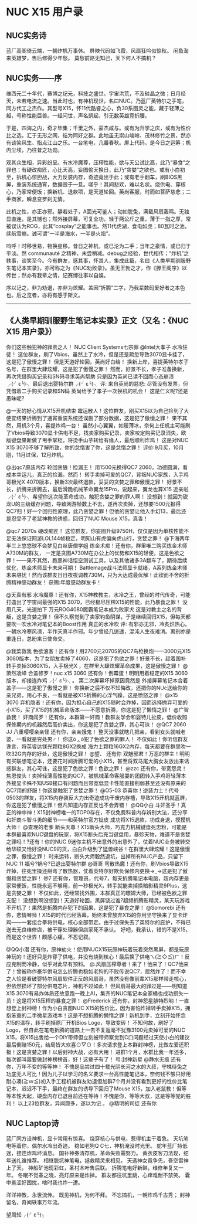 # NUC X15 用户录

## NUC实务诗

蓝厂高阁倚云端，一朝炸机万事休。 
屏映代码如飞霞，风扇狂吟似惊秋。 
闲鱼淘来英雄梦，售后修得少年愁。 
莫愁前路无知己，天下何人不搞机？

## NUC实务——序

维西元二十年代，赛博之纪元，科技之盛世。宇宙洪荒，不及硅晶之微；日月经天，未若电流之速。当此时也，有神机现世，名曰NUC。乃蓝厂英特尔之手笔，同方代工之杰作。其型号X15，怀11代酷睿之心，负30系图灵之能，藏于轻薄之躯，号称性能巨兽。一经问世，声名鹊起，引无数英雄竞折腰。

于是，四海之内，奇才毕集；千里之外，豪杰咸与。或有为升学之庆，或有为性价比之选，汇于无形之网，结为同好之群。此地虽无崇山峻岭、茂林修竹之景，然亦有谈笑风生、指点江山之乐。一台笔电，几番春秋。屏上代码，是今日之运筹；机内尘埃，乃往昔之功勋。

观其众生相，异彩纷呈。有水冷魔尊，压榨性能，欲与天公试比高，此乃“暴食”之罪也；有硬改痴匠，心比天高，妄图偷天换日，此乃“贪婪”之欲也。或有小白初至，拆机心惊胆战，大力反装内存，奇迹竟出于此；或有老手翻车，刷BIOS黑屏，重装系统通宵，数据毁于一旦。嗟乎！其间悲欢，难以名状。烧供电、穿核心，乃家常便饭；换新机、退款项，是天道轮回。英尚客服，时而如菩萨慈悲；二手商家，瞬息变罗刹无情。

此机之性，亦正亦邪。静若处子，A面光可鉴人；动如脱兔，满载风扇轰鸣。无独显直连，是其憾也；然外接屏幕，可复全功。轻于两公斤之重，薄于一指之厚，常被误认为ROG，此其“cosplay”之能事也。然11代虎湖，食电如虎；80瓦时之池，续航雪崩。诚可谓“一半是海水，一半是火焰”。

呜呼！时移世易，物换星移。昔日之神机，或已沦为二手；当年之豪情，或已归于平淡。然 communauté 之精神，未尝稍减。debug之经验，世代相传；“炸机”之轶事，谈笑至今。今有群友，感其事，怀其人，集成此篇，名曰《人类早期驯服野生笔记本实录》，亦可称之为《NUC劝败录》。虽无王勃之才，作《滕王阁序》以传世；然亦有我辈之情，记赛博往事以自娱。

序以记之，非为劝退，亦非为炫耀。盖因“折腾”二字，乃我辈数码爱好者之本色也。后之览者，亦将有感于斯文。

---

## 《人类早期驯服野生笔记本实录》正文（又名：《NUC X15 用户录》）

你们这些触犯神的罪责之人！ 
NUC Client Systems七宗罪
  @Intel大孝子 水冷狂徒！ 这位群友，刷了Vbios，虽然上了水冷，但是还是疏忽导致3070显卡挂了，这是犯了傲慢之罪！ 但是天道好轮回，英尚好白给！ 换新上岸，喜提英特尔孝子名号，在群里大肆炫耀，这是犯了傲慢之罪！ 
   然而，好景不长，孝子准备换新，再次凭借购买记录和SN码寻求英尚帮助 只是因为英尚已读不回而心态崩溃╭(╯ε╰)╮ 最后退出婴特尔群╭(╯ε╰)╮
 评: 来自英尚的慈悲: 尽管没有发票，但凭借着二手购买记录和SN码 英尚给予了孝子一次换机的机会！ 这是仁义呢?还是愚昧呢? 

  @一天的好心情从X15开机结束 霉运散人！这位群友，刚买X15以为自己捡到了大便宜结果折腾到了通宵重装系统还误删了部分数据，这是犯了傲慢之罪！ 果不其然，用机3个月，喜提炸鸡一台！ 虽然小心翼翼，如履薄冰，奈何上任机主可能刷了Vbios导致3070显卡供电不足，找卖家购买记录，卖家咬定购买记录消失，欧版键盘果断做了甩手掌柜，将烫手山芋转给有缘人，最后顺利炸鸡！  这是对NUC X15 3070不够了解所致，你的怠惰害了你，这是怠惰之罪！
  评价:9月买，10月刚，11月过保，12月炸机。
    
  @出qc7原装内存 轮回贪狼！捡漏王！ 用1500元换得QC7 2060，功德圆满，看成本幸运儿，真正的捡漏。然而！ 转手卖掉可爱的QC7，背叛NUC家族，入手鸡哥极光X 4070版本，换新3次最终退款，妥妥的贪婪之罪和傲慢之罪！ 好景不长，折腾来折腾去，最后滑跪机械革命翼龙15Pro，说起来，翼龙也算X15 近亲啦╭(╯ε╰)╮ 希望你这次能革命成功，触犯贪婪之罪的罪人啊！
  没想到！就因为锐龙U的三级缓存问题，导致网游帧数上不去，遂再次卖掉，还想要1500元报得QC7归！好一个回归性原理，此乃贪婪之罪！但他的贪婪让他入手幻13，最后还是忍受不了老鼠神教的诱惑，回归了NUC Mouse X15，真香！

  @qc7 2070s  硬改痴匠！ 这位群友，你妄图升级9750H，仅仅是因为单核性能不足无法保证网游LOL144帧稳定，明知山有虎偏向虎山行，贪婪之罪！ 
   @下海两年半三上悠悠球不会梦见白丝唐僧学姐 炼金术痴！还有你，群里唯二购买炼金术师A730M的群友， 一定是贪图A730M在办公上的优势和X15的轻便，这是色欲之罪！——果不其然，跑黑神话悟空测试工具，以及其他诸多3A翻车了，期待后续优化，炼金术师显卡未来可期！ 
   Battlemage战斗法师显卡就绪，A系列炼金术师未来堪忧！然而该群友日日夜夜调教730M，只为大达成最优解！此锲而不舍的折腾精神感动群友！
  获赐:年度感动群友卡！ 
   
   @天真有邪 水冷魔尊！还有你，X15神教教主，水冷之王，曾经的时代传奇，可能打造出了宇宙间最强的X15 3070，已经极尽压榨X15的性能，此乃暴食之罪！ 没用几天，光速拍下 万元ROG4080魔霸笔记本成为败家犬 这是对教主之名的背叛，这是贪婪之罪！ 但不久察觉到了卖家钓鱼阴谋，于是继续回归X15，但每天都要吹一吹水冷对笔记本的Boost作用 真正的水冷吹 
  评:  有邪亦无邪，冷炙炽热心。
   一朝水冷寒风凛，半作天真半作邪。年少曾经几逍遥，混沌人生夜难消。离别亦是重逢日，总盼来日使命交。

   @我菜救我 色欲浪客！还有你！用2700元2070S的QC7鸟枪换炮——3000元X15 3060版本，为了女朋友卖掉了4060，这是犯了色欲之罪！好景不长，趁着国补转手卖掉3060X15，入手极光X ，在群里大肆炫耀革命成果，这是傲慢之罪！
   @萧然凌峰 合盖修罗！nuc x15 3060 还有你！倒霉蛋！明明用着稳定的X15 3060版本，却接连炸鸡╭(╯ε╰)╮。 第二次屏幕坏掉原因竟然是 外接屏幕笔记本合着盖子——这是犯了傲慢之罪！ 你换新之后不仅不知悔改，还把你的NUc送给你的亲兄弟，用心不良，一看就是被X15折腾的心浮气躁，这是愤怒之罪！ 
@x15 3070  弃机隐者！还有你，因为担心自己的X15随时会炸掉，因而选择抛弃可爱的小X15，买了X15的机械革命版本——不愿意折腾，你这是犯了懒惰之罪！
  @广智救我！ 奸商阎罗！还有你，本群第一奸商！教群友学会和婴特儿扯皮，低价收购保修期内的机器然后高价卖出，你这是犯了贪婪之罪，其心可诛！
  @QC7 2060 JJ 八重嘤嘤亲亲怪 还有你，亲亲饿鬼！ 整天没事就瞎几把亲，看到女头就喊老婆，一看就是穷处男♂！ 你这òᆺó犯了色欲之罪的罪人！ 
  不仅如此！你听信群友谗言，将英睿达镁光颗粒8GX2换成 海力士颗粒16GX2内存，每天都要在群里吹一吹32G内存的好处，这是傲慢之罪！
   @望、 还有你 双魅邪君！万恶的群主！明明有买联想笔记本，还要花时间折腾可爱的小X15，甚至将双马尾大胸女友放出来诱惑群友，其心可诛，这是犯了色欲之罪！色欲之罪！ 
   @zzc 还有你，带宽怨灵！焦恩俊头！卖掉轻薄高性能的QC7，被机械革命客服耍的团团转入手鸡哥轻薄本外接显卡殊不知USB接口有问题而且带宽低显卡性能直接削弱甚至还没有原来的QC7用的舒服！你这是触犯了贪婪之罪！
  @O5-03 恭喜你！逆装力士！代号0503的群友，将X15内存装反大力出奇迹成功干废内存槽，导致X15开机就蓝屏，你这是犯了傲慢之罪！但凡知道内存正反也不会弄错！
  @QQ小白 斗奸圣手！真正的神中神！X15封神榜唯一的TOP0存在，不仅免费科普内存辨别大法，还分享和奸商斗智斗勇的细节——和英特尔官方扯皮 成功将X15退款，功成身退，摸摸机大师！ 
  @查理的老爹 断头天尊！X15断头大师，巧克力机械键盘死忠粉，可能是本群最喜欢NUC键盘的玩家，将X15断头后充当键盘用，暴殄天物，难道不是贪婪之罪吗！?还有！你的NUC 9迷你主机不出意外的出意外了，仗着NUC业务被转交给华硕又恰好没NUC9的货，白白升级到了猛兽峡谷！在群里大肆炫耀！这是傲慢之罪，傲慢之罪！
   时来运转，断头大师毅然退坑，出掉所有NUC产品，只留下NUC 11
  福兮?祸兮?已退出婴特尔群 
  @哥哥 弯散热魔！还有你，刷Vbios导致X15炸掉，往死里操还掰弯了散热器，仗着英特尔好欺负保修内更换→_→这是犯了傲慢和贪婪之罪！
  @7 还有你，管理员，代号7，每天折腾笔记本电脑，超内存更是家常便饭，性能永远不够用，前一秒极光X，转手就能卖掉换暗影精灵9Plus，这是贪婪之罪！ 不仅如此，还经常找外围，本群真正的瞟嫦大师，已经被色欲之罪 支配！
   没想到啊没想到！天道好轮回，黑屏饶过谁?超频折腾影精灵，某天玩游戏不开机了！果然是折腾内存犯下的因果，这是犯了暴食之罪！
 @Somorebi 还有你，悲情琴师！X15的时代已经落幕，始终未曾放弃X15的你用坚守换来了显卡炸鸡——一套组合拳将供电，核心全部带走。由于过保失去了英特尔的庇护，不得已送去无良维修店，被干穿处理器但店家死不承认。
好吧，我承认，错的不是X15，而是这个世界！颇感心痛，不忍记叙。

@QQ小潜 还有你，原神劫火！使用NUCX15玩原神玩着玩着突然黑屏，都是玩原神玩的！还好只是炸穿了供电，并没有烧到核心！最后换了供电ㄟ(≧◇≦)ㄏ！反应克制而冷静，似乎对此早有预料。
 @.风扇压榨尊者！来了！他来了！QC7他来了！曾被称作豪华供电怎么折腾也稳如老狗的不败传说QC7，居然炸了！而不幸之人恰是看破婴特尔风扇软件正反的风扇哥，虽然没有像前辈X15那样带走核心，但依然损坏了部分供电芯片，神机不过如此！
  但风扇哥最大的罪过是——明知道X15 3070有易炸体质还故意跑一晚上AI，集齐的NUC笔记本全家桶也成功损失一员！这是将X15压榨的暴食之罪！
   @Frederick 还有你，封神怨星腓特烈哟！一直想登上封神榜！作为小白贪图NUC X15的性价比，因为害怕炸掉转手卖掉X15，拥抱笨重的二手微星游戏本！这是不想折腾的懒惰之罪！新机到手，立刻开始怀念X15的温存，转手刷掉原厂开机Bios Logo，导致变砖！
   不知何故，刷好了Logo，但自此在笔电折腾的道路上一去不复返毫不犹豫3100元卖掉可爱的NUC X15，将X15出售给一个DIY带师但立刻被带师察觉到C口问题经过天使小白的建议最后倒赔150元，结局皆大欢喜⊙▽⊙！多次请求登上本群封神榜，比做左爱还积极！这是贪婪之罪！以后封神大战，必有大用！
进群1个月，水群比我一年还多，每次都叫嚣要做封神榜榜首，好！这辈子有了！
  号:封神新星
@静水无痕 还有你，万年不变的等等神！
不愧是品尝过四十载光阴长河之水的大叔，守株待兔之功底无人可比！因为儿子以学习的名义要求一台高性能笔记本，奈何钱不够只好用耐心凑(≧ｗ≦)初入手工程机被群友劝退但加群7个月并没有看到更好的性价比笔记本，迟迟不下手，最终在群友的诱导下回归了Mouse X15，加入老鼠教！但等等本性大起，硬盘内存已退目前还在等待！不愧是你，等等大叔，这是等等党的胜利！
  以上23位群友，异闻颇多，遂以为记
。
@精明的司徒
还有你

## NUC Laptop诗

 蓝厂同方设神机，显卡常用有惊喜。
 烧穿核心与供电，惹得机主干着急。
 天坑笔电等着你，偶尔水冷出奇迹。
 稳如老狗Q  C七，神机淹没时光里。
 蛇年蓝厂持低迷，接连炸鸡坏消息。
 国补神券清存机，革命失败需努力。
 黄衣皮客刀法现，蛇年送礼谁推荐。
 相继脱坑神笔电，拯救精灵来相见。
 天选神女竟争先，吾空雷神上了天。
 神船矿池现彩虹，圣村木叶售后联。
 折腾笔电好新鲜，维修年复又一年。 
 冬眠不觉春之晓，亮灯原来是炸掉。
 群友都往坑里跳，心痒难耐不禁笑。
 囊中羞涩好困扰，啥时我也炸一遭。
 
  洋洋神教，永世流传。
  既见神机，为何不拜。
  不忘搞机，一朝炸鸡千古秀；
  封神留名，奇闻轶事万年流。
  
  望周知╭(╯ε╰)╮
